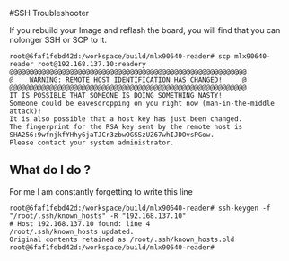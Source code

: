 #SSH Troubleshooter

If you rebuild your Image and reflash the board, you will find that you can nolonger SSH or SCP to it.

```
root@6faf1febd42d:/workspace/build/mlx90640-reader# scp mlx90640-reader root@192.168.137.10:readery
@@@@@@@@@@@@@@@@@@@@@@@@@@@@@@@@@@@@@@@@@@@@@@@@@@@@@@@@@@@
@    WARNING: REMOTE HOST IDENTIFICATION HAS CHANGED!     @
@@@@@@@@@@@@@@@@@@@@@@@@@@@@@@@@@@@@@@@@@@@@@@@@@@@@@@@@@@@
IT IS POSSIBLE THAT SOMEONE IS DOING SOMETHING NASTY!
Someone could be eavesdropping on you right now (man-in-the-middle attack)!
It is also possible that a host key has just been changed.
The fingerprint for the RSA key sent by the remote host is
SHA256:9wfnjkfYHhy6jaTJCr3zbwOGSSzUZ67whIJDOvsPGow.
Please contact your system administrator.

```

## What do I do ?

For me I am constantly forgetting to write this line

```
root@6faf1febd42d:/workspace/build/mlx90640-reader# ssh-keygen -f "/root/.ssh/known_hosts" -R "192.168.137.10"
# Host 192.168.137.10 found: line 4
/root/.ssh/known_hosts updated.
Original contents retained as /root/.ssh/known_hosts.old
root@6faf1febd42d:/workspace/build/mlx90640-reader# 

```
